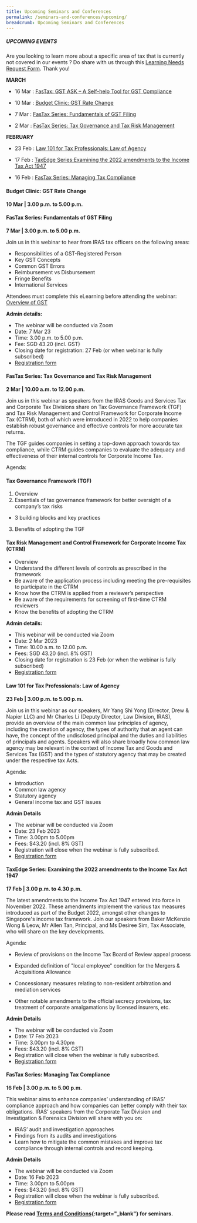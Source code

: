 ```yaml
---
title: Upcoming Seminars and Conferences
permalink: /seminars-and-conferences/upcoming/
breadcrumb: Upcoming Seminars and Conferences
---
```

##### **UPCOMING EVENTS**
Are you looking to learn more about a specific area of tax that is currently not covered in our events ? 
Do share with us through this [Learning Needs Request Form](https://form.gov.sg/5d2c51283703d80011e52615). Thank you!


**MARCH**

* 16 Mar : [FasTax: GST ASK – A Self-help Tool for GST Compliance](/seminars-and-conferences/upcoming/#16mar-ta-id)

* 10 Mar : [Budget Clinic: GST Rate Change](/seminars-and-conferences/upcoming/#10mar-ta-id)

* 7 Mar : [FasTax Series: Fundamentals of GST Filing](/seminars-and-conferences/upcoming/#7mar-ta-id)

* 2 Mar : [FasTax Series: Tax Governance and Tax Risk Management](/seminars-and-conferences/upcoming/#2mar-ta-id)

**FEBRUARY**

* 23 Feb : [Law 101 for Tax Professionals: Law of Agency](/seminars-and-conferences/upcoming/#23feb-ta-id)

* 17 Feb : [TaxEdge Series:Examining the 2022 amendments to the Income Tax Act 1947](/seminars-and-conferences/upcoming/#17feb-ta-id)

* 16 Feb : [FasTax Series: Managing Tax Compliance](/seminars-and-conferences/upcoming/#16feb-ta-id)

<a id="10mar-ta-id"></a>
#### **Budget Clinic: GST Rate Change**
**10 Mar | 3.00 p.m. to 5.00 p.m.**



<a id="7mar-ta-id"></a>
#### **FasTax Series: Fundamentals of GST Filing**
**7 Mar | 3.00 p.m. to 5.00 p.m.**

Join us in this webinar to hear from IRAS tax officers on the following areas:
* Responsibilities of a GST-Registered Person 
* Key GST Concepts
* Common GST Errors
* Reimbursement vs Disbursement
* Fringe Benefits
* International Services

Attendees must complete this eLearning before attending the webinar: [Overview of GST](https://elearn.iras.gov.sg/gst/overviewofgst/)

**Admin details:**
* The webinar will be conducted via Zoom
* Date: 7 Mar 23
* Time: 3.00 p.m. to 5.00 p.m.
* Fee: SGD 43.20 (incl. GST)
* Closing date for registration: 27 Feb (or when webinar is fully subscribed)
* [Registration form](https://form.gov.sg/63eb6375b1cf750011624b1b)


<a id="2mar-ta-id"></a>
#### **FasTax Series: Tax Governance and Tax Risk Management**
**2 Mar | 10.00 a.m. to 12.00 p.m.**

 Join us in this webinar as speakers from the IRAS Goods and Services Tax and Corporate Tax Divisions share on Tax Governance Framework (TGF) and Tax Risk Management and Control Framework for Corporate Income Tax (CTRM), both of which were introduced in 2022 to help companies establish robust governance and effective controls for more accurate tax returns.

The TGF guides companies in setting a top-down approach towards tax compliance, while CTRM guides companies to evaluate the adequacy and effectiveness of their internal controls for Corporate Income Tax.

Agenda:

#### Tax Governance Framework (TGF)
1. Overview
2. Essentials of tax governance framework for better oversight of a company’s tax risks
*  3 building blocks and key practices
3. Benefits of adopting the TGF

#### Tax Risk Management and Control Framework for Corporate Income Tax (CTRM)
* Overview
* Understand the different levels of controls as prescribed in the framework
* Be aware of the application process including meeting the pre-requisites to participate in the CTRM 
* Know how the CTRM is applied from a reviewer’s perspective
* Be aware of the requirements for screening of first-time CTRM reviewers
* Know the benefits of adopting the CTRM

**Admin details:**
* This webinar will be conducted via Zoom
* Date: 2 Mar 2023
* Time: 10.00 a.m. to 12.00 p.m.
* Fees: SGD 43.20 (incl. 8% GST)
* Closing date for registration is 23 Feb (or when the webinar is fully subscribed)
* [Registration form](https://form.gov.sg/63e9c910beaeb1001276ae6b)


<a id="23feb-ta-id"></a>
#### **Law 101 for Tax Professionals: Law of Agency**
**23 Feb | 3.00 p.m. to 5.00 p.m.**

Join us in this webinar as our speakers, Mr Yang Shi Yong (Director, Drew & Napier LLC) and Mr Charles Li (Deputy Director, Law Division, IRAS), provide an overview of the main common law principles of agency, including the creation of agency, the types of authority that an agent can have, the concept of the undisclosed principal and the duties and liabilities of principals and agents. Speakers will also share broadly how common law agency may be relevant in the context of Income Tax and Goods and Services Tax (GST) and the types of statutory agency that may be created under the respective tax Acts.

Agenda:
* Introduction
* Common law agency
* Statutory agency
* General income tax and GST issues

**Admin Details**
* The webinar will be conducted via Zoom
* Date: 23 Feb 2023
* Time: 3.00pm to 5.00pm
* Fees: $43.20 (incl. 8% GST)
* Registration will close when the webinar is fully subscribed.
* [Registration form](https://form.gov.sg/63be5c6ef4876f00137946ab)

<a id="17feb-ta-id"></a>
#### **TaxEdge Series: Examining the 2022 amendments to the Income Tax Act 1947**
**17 Feb | 3.00 p.m. to 4.30 p.m.**

The latest amendments to the Income Tax Act 1947 entered into force in November 2022. These amendments implement the various tax measures introduced as part of the Budget 2022, amongst other changes to Singapore's income tax framework.  Join our speakers from Baker McKenzie Wong & Leow, Mr Allen Tan, Principal, and Ms Desiree Sim, Tax Associate, who will share on the key developments.

Agenda:

* Review of provisions on the Income Tax Board of Review appeal process

* Expanded definition of "local employee" condition for the Mergers & Acquisitions Allowance

* Concessionary measures relating to non-resident arbitration and mediation services

* Other notable amendments to the official secrecy provisions, tax treatment of corporate amalgamations by licensed insurers, etc.

**Admin Details**
* The webinar will be conducted via Zoom
* Date: 17 Feb 2023
* Time: 3.00pm to 4.30pm
* Fees: $43.20 (incl. 8% GST)
* Registration will close when the webinar is fully subscribed.
* [Registration form](https://form.gov.sg/63c7cd5dd4e11c001225746c)


<a id="16feb-ta-id"></a>
#### **FasTax Series: Managing Tax Compliance**
**16 Feb | 3.00 p.m. to 5.00 p.m.**

This webinar aims to enhance companies’ understanding of IRAS’ compliance approach and how companies can better comply with their tax obligations. IRAS’ speakers from the Corporate Tax Division and Investigation & Forensics Division will share with you on:

*   IRAS’ audit and investigation approaches
*   Findings from its audits and investigations
* Learn how to mitigate the common mistakes and improve tax compliance through internal controls and record keeping.

**Admin Details**
* The webinar will be conducted via Zoom
* Date: 16 Feb 2023
* Time: 3.00pm to 5.00pm
* Fees: $43.20 (incl. 8% GST)
* Registration will close when the webinar is fully subscribed.
* [Registration form](https://form.gov.sg/63c7c8edbef23b00118f6b91)


**Please read [Terms and Conditions](https://production-iras-tax-academy.netlify.com/executive-tax-programmes/terms-and-conditions/){:target="_blank"} for seminars.**